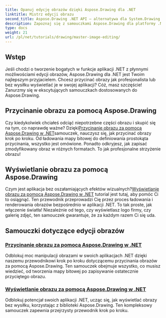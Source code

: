 ```yaml
---
title: Opanuj edycję obrazów dzięki Aspose.Drawing dla .NET
linktitle: Mistrz edycji obrazu
second_title: Aspose.Drawing .NET API — alternatywa dla System.Drawing.Common
description: Zapoznaj się z samouczkami Aspose.Drawing dla platformy .NET, aby opanować edycję, przycinanie i wyświetlanie obrazów w aplikacjach .NET dzięki przewodnikom krok po kroku.
type: docs
weight: 21
url: /pl/net/tutorials/drawing/master-image-editing/
---
```

## Wstęp

Jeśli chodzi o tworzenie bogatych w funkcje aplikacji .NET z płynnymi możliwościami edycji obrazów, Aspose.Drawing dla .NET jest Twoim najlepszym przyjacielem. Chcesz przycinać obrazy jak profesjonalista lub bez wysiłku wyświetlać je w swojej aplikacji? Cóż, masz szczęście! Zanurzmy się w ekscytujących samouczkach dostosowanych do Aspose.Drawing.

## Przycinanie obrazu za pomocą Aspose.Drawing  
 Czy kiedykolwiek chciałeś odciąć niepotrzebne części obrazu i skupić się na tym, co naprawdę ważne? Dzięki[Przycinanie obrazu za pomocą Aspose.Drawing w .NET](./image-cropping/)samouczek, nauczysz się, jak przycinać obrazy krok po kroku. Od ładowania mapy bitowej do definiowania prostokąta przycinania, wszystko jest omówione. Ponadto odkryjesz, jak zapisać zmodyfikowany obraz w różnych formatach. To jak profesjonalne strzyżenie obrazu!  

## Wyświetlanie obrazu za pomocą Aspose.Drawing  
 Czym jest aplikacja bez oszałamiających efektów wizualnych?[Wyświetlanie obrazu za pomocą Aspose.Drawing w .NET](./image-display/) tutorial jest tutaj, aby pomóc Ci to osiągnąć. Ten przewodnik przeprowadzi Cię przez proces ładowania i renderowania obrazów bezpośrednio w aplikacji .NET. To tak proste, jak włączenie światła! Niezależnie od tego, czy wyświetlasz logo firmy, czy galerię zdjęć, ten samouczek gwarantuje, że za każdym razem Ci się uda.
  
## Samouczki dotyczące edycji obrazów
### [Przycinanie obrazu za pomocą Aspose.Drawing w .NET](./image-cropping/)
Odblokuj moc manipulacji obrazami w swoich aplikacjach .NET dzięki naszemu przewodnikowi krok po kroku dotyczącemu przycinania obrazów za pomocą Aspose.Drawing. Ten samouczek obejmuje wszystko, co musisz wiedzieć, od tworzenia mapy bitowej po zapisywanie ostatecznie przyciętego obrazu.
### [Wyświetlanie obrazu za pomocą Aspose.Drawing w .NET](./image-display/)
Odblokuj potencjał swoich aplikacji .NET, ucząc się, jak wyświetlać obrazy bez wysiłku, korzystając z biblioteki Aspose.Drawing. Ten kompleksowy samouczek zapewnia przejrzysty przewodnik krok po kroku.